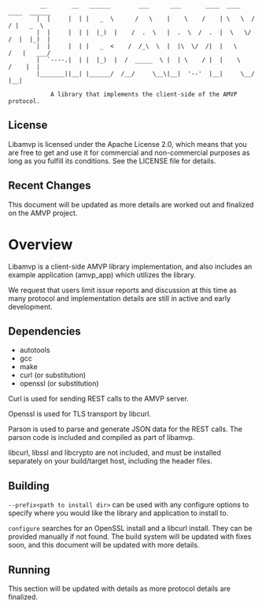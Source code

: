 ```
         __       __   ______        ___      ___       ____  ____    ____  ______
        |  |     |  | |   _  \      /   \    |    \    /    | \   \  /   / |   _  \
        |  |     |  | |  |_)  |    /  .  \   |  .  \  /  .  |  \   \/   /  |  |_)  |
        |  |     |  | |   _  <    /  /_\  \  |  |\  \/  /|  |   \      /   |   ___/
        |  `----.|  | |  |_)  |  /  _____  \ |  | \    / |  |    \    /    |  |
        |_______||__| |______/  /__/     \__\|__|  '--'  |__|     \__/     |__|   

            A library that implements the client-side of the AMVP protocol.
```

## License
Libamvp is licensed under the Apache License 2.0, which means that
you are free to get and use it for commercial and non-commercial
purposes as long as you fulfill its conditions. See the LICENSE
file for details.


## Recent Changes

This document will be updated as more details are worked out and finalized on the AMVP project.


# Overview

Libamvp is a client-side AMVP library implementation, and also includes
an example application (amvp_app) which utilizes the library.

We request that users limit issue reports and discussion at this time as many protocol and
implementation details are still in active and early development.

## Dependencies
* autotools
* gcc
* make
* curl (or substitution)
* openssl (or substitution)

Curl is used for sending REST calls to the AMVP server.

Openssl is used for TLS transport by libcurl.

Parson is used to parse and generate JSON data for the REST calls.
The parson code is included and compiled as part of libamvp.

libcurl, libssl and libcrypto are not included, and must
be installed separately on your build/target host,
including the header files.


## Building

`--prefix<path to install dir>` can be used with any configure options to specify where you would
like the library and application to install to. 

`configure` searches for an OpenSSL install and a libcurl install. They can be provided manually if not found.
The build system will be updated with fixes soon, and this document will be updated with more details.

## Running

This section will be updated with details as more protocol details are finalized.
